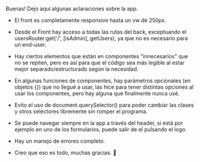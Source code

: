Buenas! Dejo aquí algunas aclaraciones sobre la app.

- El front es completamente responsive hasta un vw de 250px.

- Desde el Front hay acceso a todas las rutas del back, exceptuando el usersRouter.get('/', [isAdmin], getUsers), ya que no es necesario para un end-user.

- Hay ciertos elementos que están en componentes "innecesarios" que no se repiten, pero es así para que el código sea más legible al estar mejor separado/estructurado según la necesidad.

- En algunas funciones de componentes, hay parámetros opcionales (en objetos {}) que no llegué a usar, las hice para tener distintas opciones al usar los componentes, pero hay alguna que finalmente nunca usé.

- Evito el uso de document.querySelector() para poder cambiar las clases y otros selectores libremente sin romper el programa.

- Se puede navegar siempre en la app a través del header, si está por ejemplo en uno de los formularios, puede salir de el pulsando el logo.

- Hay un manejo de errores completo.

- Creo que eso es todo, muchas gracias. 🙂
